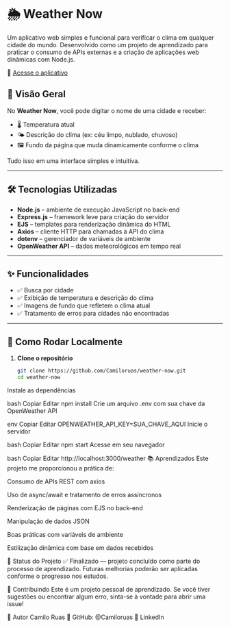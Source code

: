 # 🌦️ Weather Now

Um aplicativo web simples e funcional para verificar o clima em qualquer cidade do mundo. Desenvolvido como um projeto de aprendizado para praticar o consumo de APIs externas e a criação de aplicações web dinâmicas com Node.js.

🔗 [Acesse o aplicativo](https://thawing-basin-71658-407b69e3d106.herokuapp.com/weather)

## 📸 Visão Geral

No **Weather Now**, você pode digitar o nome de uma cidade e receber:

- 🌡️ Temperatura atual  
- 🌤️ Descrição do clima (ex: céu limpo, nublado, chuvoso)  
- 🖼️ Fundo da página que muda dinamicamente conforme o clima

Tudo isso em uma interface simples e intuitiva.

---

## 🛠️ Tecnologias Utilizadas

- **Node.js** – ambiente de execução JavaScript no back-end  
- **Express.js** – framework leve para criação do servidor  
- **EJS** – templates para renderização dinâmica do HTML  
- **Axios** – cliente HTTP para chamadas à API do clima  
- **dotenv** – gerenciador de variáveis de ambiente  
- **OpenWeather API** – dados meteorológicos em tempo real

---

## ✨ Funcionalidades

- ✅ Busca por cidade
- ✅ Exibição de temperatura e descrição do clima
- ✅ Imagens de fundo que refletem o clima atual
- ✅ Tratamento de erros para cidades não encontradas

---

## 🚀 Como Rodar Localmente

1. **Clone o repositório**
   ```bash
   git clone https://github.com/Camiloruas/weather-now.git
   cd weather-now
Instale as dependências

bash
Copiar
Editar
npm install
Crie um arquivo .env com sua chave da OpenWeather API

env
Copiar
Editar
OPENWEATHER_API_KEY=SUA_CHAVE_AQUI
Inicie o servidor

bash
Copiar
Editar
npm start
Acesse em seu navegador

bash
Copiar
Editar
http://localhost:3000/weather
📚 Aprendizados
Este projeto me proporcionou a prática de:

Consumo de APIs REST com axios

Uso de async/await e tratamento de erros assíncronos

Renderização de páginas com EJS no back-end

Manipulação de dados JSON

Boas práticas com variáveis de ambiente

Estilização dinâmica com base em dados recebidos

📌 Status do Projeto
✅ Finalizado — projeto concluído como parte do processo de aprendizado. Futuras melhorias poderão ser aplicadas conforme o progresso nos estudos.

🤝 Contribuindo
Este é um projeto pessoal de aprendizado. Se você tiver sugestões ou encontrar algum erro, sinta-se à vontade para abrir uma issue!

👤 Autor
Camilo Ruas
🔗 GitHub: @Camiloruas
🔗 LinkedIn
